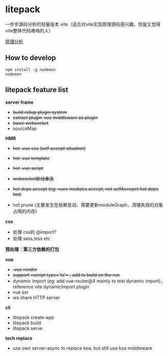 # litepack

一步步源码分析的轻量版本 vite（适合对vite实现原理源码感兴趣，但是又觉得vite整体代码难啃的人）

[原理分析](https://github.com/wizardpisces/lerna-repo/blob/master/packages/litepack/ppt-vite.md)

## How to develop

```
npm install -g nodemon
nodemon
```

## litepack feature list

**server frame**
* ~~build rollup plugin system~~
* ~~extract plugin-vue middleware as plugin~~
* ~~basic websocket~~
* sourceMap

**HMR**
* ~~hot .vue css (self accept situation)~~
* ~~hot .vue template~~
* ~~hot .vue script~~
* ~~websocket断线重连~~

* ~~hot deps accept (eg: vuex modules accept, not selfAccepet hot deps hot)~~
* hot prune (主要发生在依赖变动，需要更新moduleGraph，清理失效的对象占用的内存)

**css**
* 处理 css的 @import?
* 处理 sass,less etc

**预处理：第三方依赖的打包**

**vue**
* ~~.vue render~~
* ~~support \<script type='ts'\> , add ts build on the run~~
* dynamic import (eg: add vue-router@4 mainly to test dynamic import)，reference vite dynamicImport plugin
* vue ssr
* ws share HTTP server

**cli**
* litepack create-app
* litepack build
* litepack serve

**tech replace**
* use own server-async to replace koa, but still use koa middleware
